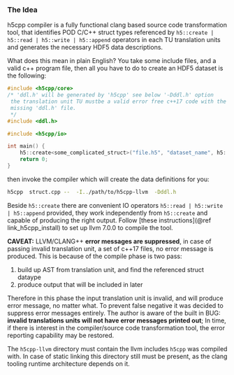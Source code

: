 <!---
 Copyright (c) 2018 vargaconsulting, Toronto,ON Canada
 Author: Varga, Steven <steven@vargaconsulting.ca>
--->


### The Idea

h5cpp compiler is a fully functional clang based source code transformation tool, that identifies POD C/C++ struct types referenced by 
`h5::create | h5::read | h5::write | h5::append` operators in each TU translation units and generates the necessary HDF5 data descriptions. 

What does this mean in plain English? You take some include files, and a valid c++ program file, then all you have to do to create an HDF5 dataset is
the following:
```cpp
#include <h5cpp/core>
/* 'ddl.h' will be generated by 'h5cpp' see below '-Dddl.h' option
 the translation unit TU mustbe a valid error free c++17 code with the exception of 
 missing 'ddl.h' file. 
 */
#include <ddl.h>

#include <h5cpp/io> 

int main() {
	h5::create<some_complicated_struct>("file.h5", "dataset_name", h5::gzip{9} | h5::chunk{512} );
	return 0;
}
```
then invoke the compiler which will create the data definitions for you:
```bash
h5cpp  struct.cpp --  -I../path/to/h5cpp-llvm  -Dddl.h
```
Beside `h5::create` there are convenient IO operators `h5::read | h5::write | h5::append` provided, they work independently from `h5::create` and capable of producing the right output. Follow [these instructions](@ref link_h5cpp_install) to set up llvm 7.0.0 to compile the tool.

**CAVEAT:**
LLVM/CLANG++ **error messages are suppressed**, in case of passing invalid translation unit, a set of c++17 files, no error message is produced. This is because of the compile phase is two pass:
1. build up AST from translation unit, and find the referenced struct dataype
2. produce output that will be included in later

Therefore in this phase the input translation unit is invalid, and will produce error message, no matter what. To prevent false negative it was decided to suppress error messages entirely. The author is aware of the built in BUG: **invalid translations units will not have error messages printed out**; In time, if there is interest in the compiler/source code transformation tool, the error reporting capability may be restored.

The `h5cpp-llvm` directory must contain the llvm includes `h5cpp` was compiled with. In case of static linking this directory still must be present, as the clang tooling runtime architecture depends on it.


